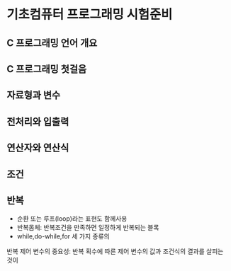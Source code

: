 # 기초컴퓨터 프로그래밍 시험준비

## C 프로그래밍 언어 개요
## C 프로그래밍 첫걸음
## 자료형과 변수
## 전처리와 입출력
## 연산자와 연산식
## 조건
## 반복

  - 순환 또는 루프(loop)라는 표현도 함께사용
  - 반복몸체: 반복조건을 만족하면 일정하게 반복되는 블록
  - while,do-while,for 세 가지 종류의 

반복 제어 변수의 중요성: 반복 획수에 따른 제어 변수의 값과 조건식의 결과를 살피는 것이 


